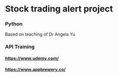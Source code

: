 # Stock trading alert project
### Python
Based on teaching of Dr Angela Yu
### API Training
#### https://www.udemy.com/
#### https://www.appbrewery.co/